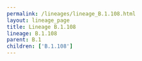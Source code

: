 ```yaml
---
permalink: /lineages/lineage_B.1.108.html
layout: lineage_page
title: Lineage B.1.108
lineage: B.1.108
parent: B.1
children: ['B.1.108']
---
```


